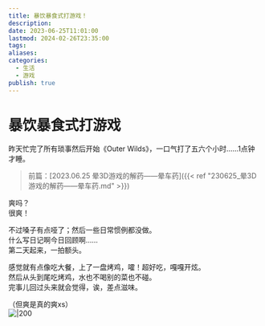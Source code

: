 ```yaml
---  
title: 暴饮暴食式打游戏！  
description:   
date: 2023-06-25T11:01:00  
lastmod: 2024-02-26T23:35:00  
tags:   
aliases:   
categories:  
  - 生活  
  - 游戏  
publish: true  
---  
```

  
# 暴饮暴食式打游戏  
  
昨天忙完了所有琐事然后开始《Outer Wilds》，一口气打了五六个小时……1点钟才睡。  
> 前篇：[2023.06.25 晕3D游戏的解药——晕车药]({{< ref "230625_晕3D游戏的解药——晕车药.md" >}})  
  
爽吗？  
很爽！  
  
不过嗓子有点哑了；然后一些日常惯例都没做。  
什么写日记啊今日回顾啊……  
第二天起来，一拍额头。  
  
感觉就有点像吃大餐，上了一盘烤鸡，嚯！超好吃，嘎嘎开炫。  
然后从头到尾吃烤鸡，水也不喝别的菜也不碰。  
完事儿回过头来就会觉得，诶，差点滋味。  
  
（但爽是真的爽xs）  
![|200](_global/emotion/星年Moy/乐啦.webp)  
